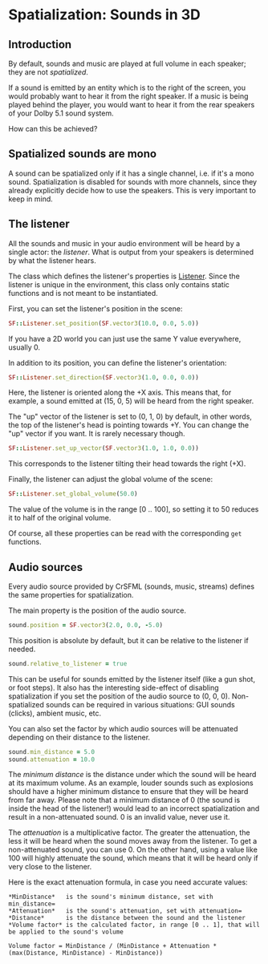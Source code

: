 # Spatialization: Sounds in 3D

## Introduction

By default, sounds and music are played at full volume in each speaker; they are not *spatialized*.

If a sound is emitted by an entity which is to the right of the screen, you would probably want to hear it from the right speaker. If a music is being played behind the player, you would want to hear it from the rear speakers of your Dolby 5.1 sound system.

How can this be achieved?

## Spatialized sounds are mono

A sound can be spatialized only if it has a single channel, i.e. if it's a mono sound.
Spatialization is disabled for sounds with more channels, since they already explicitly decide how to use the speakers. This is very important to keep in mind.

## The listener

All the sounds and music in your audio environment will be heard by a single actor: the *listener*. What is output from your speakers is determined by what the listener hears.

The class which defines the listener's properties is [Listener]({{book.api}}/Listener.html). Since the listener is unique in the environment, this class only contains static functions and is not meant to be instantiated.

First, you can set the listener's position in the scene:

```ruby
SF::Listener.set_position(SF.vector3(10.0, 0.0, 5.0))
```

If you have a 2D world you can just use the same Y value everywhere, usually 0.

In addition to its position, you can define the listener's orientation:

```ruby
SF::Listener.set_direction(SF.vector3(1.0, 0.0, 0.0))
```

Here, the listener is oriented along the +X axis. This means that, for example, a sound emitted at (15, 0, 5) will be heard from the right speaker.

The "up" vector of the listener is set to (0, 1, 0) by default, in other words, the top of the listener's head is pointing towards +Y. You can change the "up" vector if you want. It is rarely necessary though.

```ruby
SF::Listener.set_up_vector(SF.vector3(1.0, 1.0, 0.0))
```

This corresponds to the listener tilting their head towards the right (+X).

Finally, the listener can adjust the global volume of the scene:

```ruby
SF::Listener.set_global_volume(50.0)
```

The value of the volume is in the range [0 .. 100], so setting it to 50 reduces it to half of the original volume.

Of course, all these properties can be read with the corresponding `get` functions.

## Audio sources

Every audio source provided by CrSFML (sounds, music, streams) defines the same properties for spatialization.

The main property is the position of the audio source.

```ruby
sound.position = SF.vector3(2.0, 0.0, -5.0)
```

This position is absolute by default, but it can be relative to the listener if needed.

```ruby
sound.relative_to_listener = true
```

This can be useful for sounds emitted by the listener itself (like a gun shot, or foot steps). It also has the interesting side-effect of disabling spatialization if you set the position of the audio source to (0, 0, 0). Non-spatialized sounds can be required in various situations: GUI sounds (clicks), ambient music, etc.

You can also set the factor by which audio sources will be attenuated depending on their distance to the listener.

```ruby
sound.min_distance = 5.0
sound.attenuation = 10.0
```

The *minimum distance* is the distance under which the sound will be heard at its maximum volume. As an example, louder sounds such as explosions should have a higher minimum distance to ensure that they will be heard from far away. Please note that a minimum distance of 0 (the sound is inside the head of the listener!) would lead to an incorrect spatialization and result in a non-attenuated sound. 0 is an invalid value, never use it.

The *attenuation* is a multiplicative factor. The greater the attenuation, the less it will be heard when the sound moves away from the listener. To get a non-attenuated sound, you can use 0. On the other hand, using a value like 100 will highly attenuate the sound, which means that it will be heard only if very close to the listener.

Here is the exact attenuation formula, in case you need accurate values:

```
*MinDistance*   is the sound's minimum distance, set with min_distance=
*Attenuation*   is the sound's attenuation, set with attenuation=
*Distance*      is the distance between the sound and the listener
*Volume factor* is the calculated factor, in range [0 .. 1], that will be applied to the sound's volume

Volume factor = MinDistance / (MinDistance + Attenuation * (max(Distance, MinDistance) - MinDistance))
```

